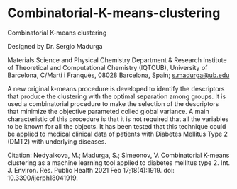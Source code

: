 # Combinatorial-K-means-clustering
Combinatorial K-means clustering

Designed by Dr. Sergio Madurga

Materials Science and Physical Chemistry Department & Research Institute of Theoretical and Computational Chemistry (IQTCUB), University of Barcelona, C/Martí i Franquès, 08028 Barcelona, Spain; s.madurga@ub.edu


A new original k-means procedure is developed to identify the descriptors that produce the clustering with the optimal separation among groups.
It is used a combinatorial procedure to make the selection of the descriptors that minimize the objective parameted colled global variance.
A main characteristic of this procedure is that it is not required that all the variables to be known for all the objects. 
It has been tested that this technique could be applied to medical clinical data of patients with Diabetes Mellitus Type 2 (DMT2) with underlying diseases.


Citation: Nedyalkova, M.; Madurga, S.; Simeonov, V. Combinatorial K-means clustering as a machine learning tool applied to diabetes mellitus type 2. Int. J. Environ. Res. Public Health 2021 Feb 17;18(4):1919.
doi: 10.3390/ijerph18041919. 
